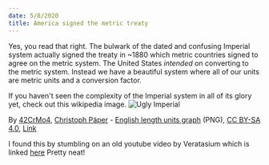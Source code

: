 ```yaml
---
date: 5/8/2020
title: America signed the metric treaty
---
```


Yes, you read that right. The bulwark of the dated and confusing Imperial system actually signed the treaty in ~1880 which metric countries signed to agree on the metric system. The United States *intended* on converting to the metric system. Instead we have a beautiful system where all of our units are metric units and a conversion factor.

If you haven't seen the complexity of the Imperial system in all of its glory yet, check out this wikipedia image.
![Ugly Imperial](https://upload.wikimedia.org/wikipedia/commons/thumb/9/9e/English_Length_Units_Graph.svg/1280px-English_Length_Units_Graph.svg.png)

By <a href="//commons.wikimedia.org/w/index.php?title=User:42CrMo4&amp;action=edit&amp;redlink=1" class="new" title="User:42CrMo4 (page does not exist)">42CrMo4</a>, <a href="//commons.wikimedia.org/wiki/User:Crissov" title="User:Crissov">Christoph Päper</a> - <a href="//commons.wikimedia.org/wiki/File:English_length_units_graph.png" title="File:English length units graph.png">English length units graph</a> (PNG), <a href="https://creativecommons.org/licenses/by-sa/4.0" title="Creative Commons Attribution-Share Alike 4.0">CC BY-SA 4.0</a>, <a href="https://commons.wikimedia.org/w/index.php?curid=61338012">Link</a>

I found this by stumbling on an old youtube video by Veratasium which is linked [here](https://www.youtube.com/watch?v=SmSJXC6_qQ8)
Pretty neat!
